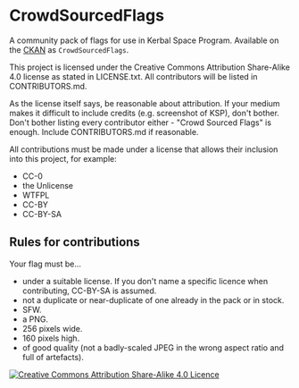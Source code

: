 # CrowdSourcedFlags
A community pack of flags for use in Kerbal Space Program. Available on the [CKAN](https://github.com/KSP-CKAN/CKAN) as `CrowdSourcedFlags`.

This project is licensed under the Creative Commons Attribution Share-Alike 4.0 license as stated in LICENSE.txt.
All contributors will be listed in CONTRIBUTORS.md.

As the license itself says, be reasonable about attribution. If your medium makes it difficult to include credits (e.g. screenshot of KSP), don't bother. Don't bother listing every contributor either - "Crowd Sourced Flags" is enough. Include CONTRIBUTORS.md if reasonable.

All contributions must be made under a license that allows their inclusion into this project, for example:

- CC-0
- the Unlicense
- WTFPL
- CC-BY
- CC-BY-SA

Rules for contributions
-


Your flag must be...

- under a suitable license. If you don't name a specific licence when contributing, CC-BY-SA is assumed.
- not a duplicate or near-duplicate of one already in the pack or in stock.
- SFW.
- a PNG.
- 256 pixels wide.
- 160 pixels high.
- of good quality (not a badly-scaled JPEG in the wrong aspect ratio and full of artefacts).

[![Creative Commons Attribution Share-Alike 4.0 Licence](https://i.creativecommons.org/l/by-sa/4.0/88x31.png)](http://creativecommons.org/licenses/by-sa/4.0/)